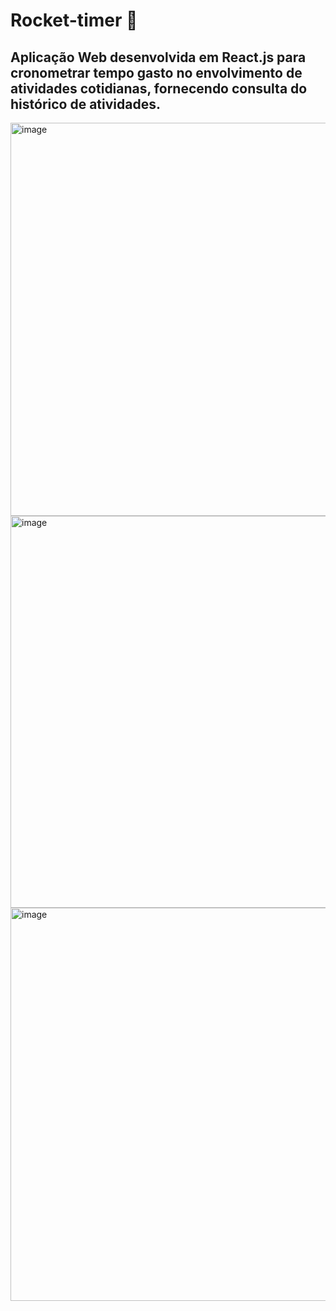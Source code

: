 # Rocket-timer 🚀
## Aplicação Web desenvolvida em React.js para cronometrar tempo gasto no envolvimento de atividades cotidianas, fornecendo consulta do histórico de atividades.

<img width="1364" height="629" alt="image" src="https://github.com/user-attachments/assets/055f831c-f13b-451c-b2cf-78938511469e" />

<img width="1362" height="627" alt="image" src="https://github.com/user-attachments/assets/807edc6e-97cc-4e8d-9770-0d25ed0b013f" />

<img width="1364" height="629" alt="image" src="https://github.com/user-attachments/assets/78761758-7496-4163-8f32-70137480d8b4" />

